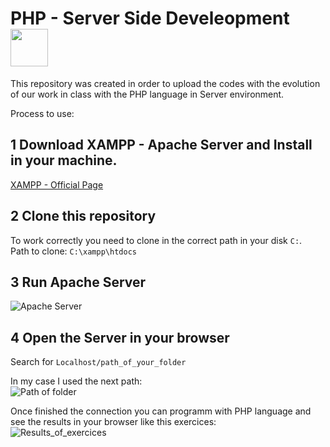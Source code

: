 # PHP - Server Side Develeopment <img height="60" width="60" src="https://cdn.jsdelivr.net/gh/devicons/devicon/icons/php/php-original.svg" />

This repository was created in order to upload the codes with the evolution of our work in class with the PHP language in Server environment. 

Process to use: 

##  1 Download XAMPP - Apache Server and Install in your machine. 
[XAMPP - Official Page](https://www.apachefriends.org/es/download.html)

##  2 Clone this repository
To work correctly you need to clone in the correct path in your disk `C:`. <br> 
Path to clone: `C:\xampp\htdocs` 

## 3 Run Apache Server
![Apache Server](https://user-images.githubusercontent.com/51343870/140003569-65d968f0-3678-46a0-a9e2-a2ae556290b7.png)

##  4 Open the Server in your browser
Search for `Localhost/path_of_your_folder`

In my case I used the next path: <br>
![Path of folder](https://user-images.githubusercontent.com/51343870/140004804-e05253bc-bc6d-4f82-9b0b-3d6b17ddea5e.png)

Once finished the connection you can programm with PHP language and see the results in your browser like this exercices: <br> 
![Results_of_exercices](https://user-images.githubusercontent.com/51343870/140004996-5a3f8912-a904-4775-b325-e9b1ee3da0a6.png)
